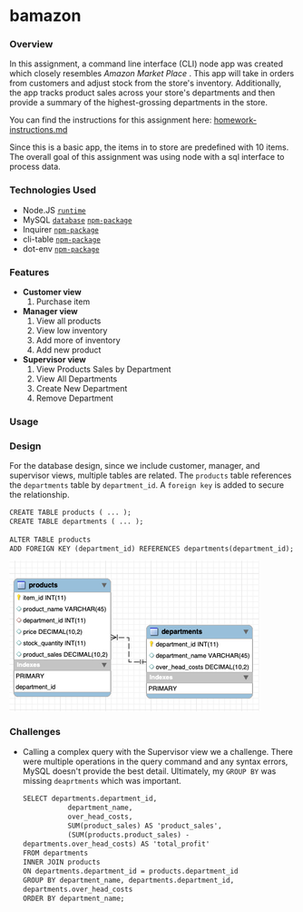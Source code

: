 # bamazon



### Overview

In this assignment, a command line interface (CLI) node app was created which closely resembles *Amazon Market Place* . This app will take in orders from customers and adjust stock from the store's inventory. Additionally, the app tracks product sales across your store's departments and then provide a summary of the highest-grossing departments in the store. 

You can find the instructions for this assignment here: [homework-instructions.md](https://github.com/ekeoid/UNC-Bootcamp-2019-Class/blob/master/01-Class-Content/12-mysql/02-Homework/Instructions/homework_instructions.md)

Since this is a basic app, the items in to store are predefined with 10 items. The overall goal of this assignment was using node with a sql interface to process data.


### Technologies Used

- Node.JS [`runtime`](https://nodejs.org/en/docs/)
- MySQL [`database`](https://dev.mysql.com/doc/) [`npm-package`](https://www.npmjs.com/package/mysql)
- Inquirer [`npm-package`](https://www.npmjs.com/package/inquirer)
- cli-table [`npm-package`](https://www.npmjs.com/package/cli-table)
- dot-env [`npm-package`](https://www.npmjs.com/package/dot-env)

### Features

- **Customer view**
  1. Purchase item
- **Manager view**
  1. View all products
  2. View low inventory
  3. Add more of inventory
  4. Add new product
- **Supervisor view**
  1. View Products Sales by Department
  2. View All Departments
  3. Create New Department
  4. Remove Department

### Usage

### Design

For the database design, since we include customer, manager, and supervisor views, multiple tables are related. The `products` table references the `departments` table by `department_id`. A `foreign key` is added to secure the relationship.

```mysql
CREATE TABLE products ( ... );
CREATE TABLE departments ( ... );

ALTER TABLE products
ADD FOREIGN KEY (department_id) REFERENCES departments(department_id);
```
![Database Diagram](readme/db-diagram.png)







### Challenges

- Calling a complex query with the Supervisor view we a challenge. There were multiple operations in the query command and any syntax errors, MySQL doesn't provide the best detail. Ultimately, my `GROUP BY` was missing `deaprtments` which was important. 

  ```mysql
  SELECT departments.department_id,
  			 department_name, 
  			 over_head_costs, 
  			 SUM(product_sales) AS 'product_sales',
  			 (SUM(products.product_sales) - departments.over_head_costs) AS 'total_profit'
  FROM departments
  INNER JOIN products
  ON departments.department_id = products.department_id
  GROUP BY department_name, departments.department_id, departments.over_head_costs
  ORDER BY department_name;
  ```

  


